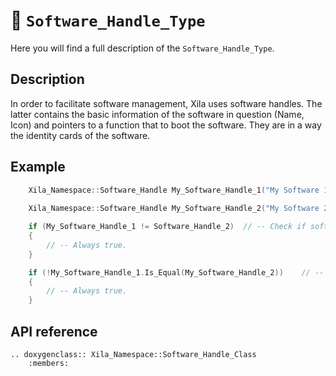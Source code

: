 # 🤏 `Software_Handle_Type`
 
Here you will find a full description of the `Software_Handle_Type`.

## Description

In order to facilitate software management, Xila uses software handles.
The latter contains the basic information of the software in question (Name, Icon) and pointers to a function that to boot the software.
They are in a way the identity cards of the software.

## Example

```cpp
    Xila_Namespace::Software_Handle My_Software_Handle_1("My Software 1", 44, My_Software_1::Load); // -- Create a software handle for "My Software 1"
    
    Xila_Namespace::Software_Handle My_Software_Handle_2("My Software 2", 45, My_Software_2::Load); // -- Create a software handle for "My Software 2"

    if (My_Software_Handle_1 != Software_Handle_2)  // -- Check if software handle are different.
    {
        // -- Always true.
    }

    if (!My_Software_Handle_1.Is_Equal(My_Software_Handle_2))    // -- Another way to check if software handle are different.
    {
        // -- Always true.
    }
```

## API reference

```{eval-rst}
.. doxygenclass:: Xila_Namespace::Software_Handle_Class
    :members:
```

